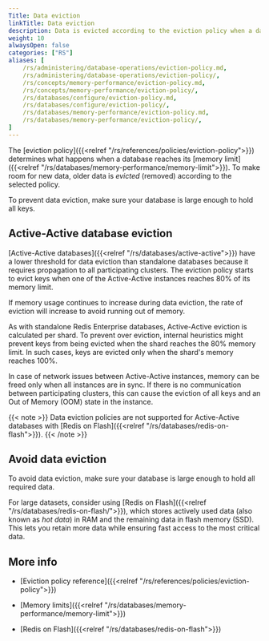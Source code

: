 ```yaml
---
Title: Data eviction
linkTitle: Data eviction
description: Data is evicted according to the eviction policy when a database reaches its memory limit.
weight: 10
alwaysOpen: false
categories: ["RS"]
aliases: [
    /rs/administering/database-operations/eviction-policy.md,
    /rs/administering/database-operations/eviction-policy/,
    /rs/concepts/memory-performance/eviction-policy.md,
    /rs/concepts/memory-performance/eviction-policy/,
    /rs/databases/configure/eviction-policy.md,
    /rs/databases/configure/eviction-policy/,
    /rs/databases/memory-performance/eviction-policy.md,
    /rs/databases/memory-performance/eviction-policy/,
]
---
```


The [eviction policy]({{<relref "/rs/references/policies/eviction-policy">}}) determines what happens when a database reaches its [memory limit]({{<relref "/rs/databases/memory-performance/memory-limit">}}). To make room for new data, older data is _evicted_ (removed) according to the selected policy.

To prevent data eviction, make sure your database is large enough to hold all keys.

## Active-Active database eviction

[Active-Active databases]({{<relref "/rs/databases/active-active">}}) have a lower threshold for data eviction than standalone databases because it requires propagation to all participating clusters. The eviction policy starts to evict keys when one of the Active-Active instances reaches 80% of its memory limit.

If memory usage continues to increase during data eviction, the rate of eviction will increase to avoid running out of memory.

As with standalone Redis Enterprise databases, Active-Active eviction is calculated per shard.
To prevent over eviction, internal heuristics might prevent keys from being evicted when the shard reaches the 80% memory limit.  In such cases, keys are evicted only when the shard's memory reaches 100%.

In case of network issues between Active-Active instances, memory can be freed only when all instances are in sync. If there is no communication between participating clusters, this can cause the eviction of all keys and an Out of Memory (OOM) state in the instance.

{{< note >}}
Data eviction policies are not supported for Active-Active databases with [Redis on Flash]({{<relref "/rs/databases/redis-on-flash">}}).
{{< /note >}}

## Avoid data eviction

To avoid data eviction, make sure your database is large enough to hold all required data.

For large datasets, consider using [Redis on Flash]({{<relref "/rs/databases/redis-on-flash/">}}), which stores actively used data (also known as _hot data_) in RAM and the remaining data in flash memory (SSD).
This lets you retain more data while ensuring fast access to the most critical data.

## More info

- [Eviction policy reference]({{<relref "/rs/references/policies/eviction-policy">}})

- [Memory limits]({{<relref "/rs/databases/memory-performance/memory-limit">}})

- [Redis on Flash]({{<relref "/rs/databases/redis-on-flash">}})